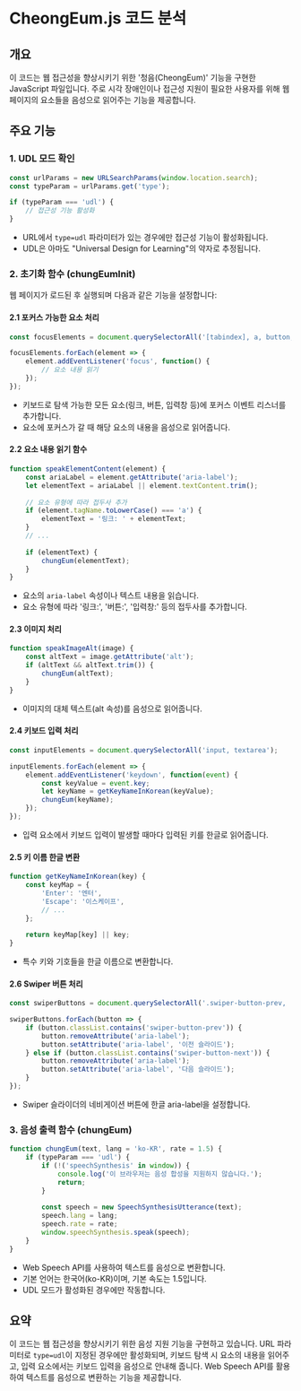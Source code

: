 # CheongEum.js 코드 분석

## 개요
이 코드는 웹 접근성을 향상시키기 위한 '청음(CheongEum)' 기능을 구현한 JavaScript 파일입니다. 주로 시각 장애인이나 접근성 지원이 필요한 사용자를 위해 웹 페이지의 요소들을 음성으로 읽어주는 기능을 제공합니다.

## 주요 기능

### 1. UDL 모드 확인
```javascript
const urlParams = new URLSearchParams(window.location.search);
const typeParam = urlParams.get('type');

if (typeParam === 'udl') {
    // 접근성 기능 활성화
}
```
- URL에서 `type=udl` 파라미터가 있는 경우에만 접근성 기능이 활성화됩니다.
- UDL은 아마도 "Universal Design for Learning"의 약자로 추정됩니다.

### 2. 초기화 함수 (chungEumInit)
웹 페이지가 로드된 후 실행되며 다음과 같은 기능을 설정합니다:

#### 2.1 포커스 가능한 요소 처리
```javascript
const focusElements = document.querySelectorAll('[tabindex], a, button, input, select, textarea');

focusElements.forEach(element => {
    element.addEventListener('focus', function() {
        // 요소 내용 읽기
    });
});
```
- 키보드로 탐색 가능한 모든 요소(링크, 버튼, 입력창 등)에 포커스 이벤트 리스너를 추가합니다.
- 요소에 포커스가 갈 때 해당 요소의 내용을 음성으로 읽어줍니다.

#### 2.2 요소 내용 읽기 함수
```javascript
function speakElementContent(element) {
    const ariaLabel = element.getAttribute('aria-label');
    let elementText = ariaLabel || element.textContent.trim();
    
    // 요소 유형에 따라 접두사 추가
    if (element.tagName.toLowerCase() === 'a') {
        elementText = '링크: ' + elementText;
    }
    // ...
    
    if (elementText) {
        chungEum(elementText);
    }
}
```
- 요소의 `aria-label` 속성이나 텍스트 내용을 읽습니다.
- 요소 유형에 따라 '링크:', '버튼:', '입력창:' 등의 접두사를 추가합니다.

#### 2.3 이미지 처리
```javascript
function speakImageAlt(image) {
    const altText = image.getAttribute('alt');
    if (altText && altText.trim()) {
        chungEum(altText);
    }
}
```
- 이미지의 대체 텍스트(alt 속성)를 음성으로 읽어줍니다.

#### 2.4 키보드 입력 처리
```javascript
const inputElements = document.querySelectorAll('input, textarea');

inputElements.forEach(element => {
    element.addEventListener('keydown', function(event) {
        const keyValue = event.key;
        let keyName = getKeyNameInKorean(keyValue);
        chungEum(keyName);
    });
});
```
- 입력 요소에서 키보드 입력이 발생할 때마다 입력된 키를 한글로 읽어줍니다.

#### 2.5 키 이름 한글 변환
```javascript
function getKeyNameInKorean(key) {
    const keyMap = {
        'Enter': '엔터',
        'Escape': '이스케이프',
        // ...
    };
    
    return keyMap[key] || key;
}
```
- 특수 키와 기호들을 한글 이름으로 변환합니다.

#### 2.6 Swiper 버튼 처리
```javascript
const swiperButtons = document.querySelectorAll('.swiper-button-prev, .swiper-button-next');

swiperButtons.forEach(button => {
    if (button.classList.contains('swiper-button-prev')) {
        button.removeAttribute('aria-label');
        button.setAttribute('aria-label', '이전 슬라이드');
    } else if (button.classList.contains('swiper-button-next')) {
        button.removeAttribute('aria-label');
        button.setAttribute('aria-label', '다음 슬라이드');
    }
});
```
- Swiper 슬라이더의 네비게이션 버튼에 한글 aria-label을 설정합니다.

### 3. 음성 출력 함수 (chungEum)
```javascript
function chungEum(text, lang = 'ko-KR', rate = 1.5) {
    if (typeParam === 'udl') {
        if (!('speechSynthesis' in window)) {
            console.log('이 브라우저는 음성 합성을 지원하지 않습니다.');
            return;
        }
        
        const speech = new SpeechSynthesisUtterance(text);
        speech.lang = lang;
        speech.rate = rate;
        window.speechSynthesis.speak(speech);
    }
}
```
- Web Speech API를 사용하여 텍스트를 음성으로 변환합니다.
- 기본 언어는 한국어(ko-KR)이며, 기본 속도는 1.5입니다.
- UDL 모드가 활성화된 경우에만 작동합니다.

## 요약
이 코드는 웹 접근성을 향상시키기 위한 음성 지원 기능을 구현하고 있습니다. URL 파라미터로 `type=udl`이 지정된 경우에만 활성화되며, 키보드 탐색 시 요소의 내용을 읽어주고, 입력 요소에서는 키보드 입력을 음성으로 안내해 줍니다. Web Speech API를 활용하여 텍스트를 음성으로 변환하는 기능을 제공합니다.

